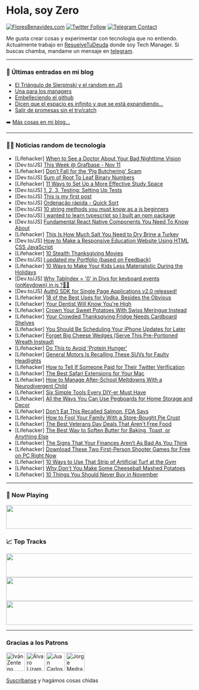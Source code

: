# Hola, soy Zero

[![FloresBenavides.com](https://img.shields.io/website?down_message=oops&label=MiBlog&style=for-the-badge&up_message=online&url=https%3A%2F%2Ffloresbenavides.com)](https://floresbenavides.com) [![Twitter Follow](https://img.shields.io/twitter/follow/ZeroDragon?color=%231DA1F2&label=Follow&logo=twitter&logoColor=ffffff&style=for-the-badge)](https://twitter.com/zerodragon) [![Telegram Contact](https://img.shields.io/badge/escr%C3%ADbeme-ZeroDragon-%2326A5E4?style=for-the-badge&logo=telegram)](https://t.me/zerodragon)

Me gusta crear cosas y experimentar con tecnología que no entiendo.
Actualmente trabajo en [ResuelveTuDeuda](http://github.com/resuelve) donde soy Tech Manager.
Si buscas chamba, mandame un mensaje en [telegram](https://t.me/zerodragon).

---

### 📕 Últimas entradas en mi blog
<!-- BLOG-POST-LIST:START -->
- [El Triángulo de Sierpinski y el random en JS](https://floresbenavides.com/el-triangulo-de-sierpinski-y-el-random-en-js/)
- [Una para los managers](https://floresbenavides.com/una-para-los-managers/)
- [Embelleciendo el github](https://floresbenavides.com/embelleciendo-el-github/)
- [Dicen que el espacio es infinito y que se está expandiendo…](https://floresbenavides.com/dicen-que-el-espacio-es-infinito-y-que-se-esta-expandiendo/)
- [Salir de promesas sin el try/catch](https://floresbenavides.com/salir-de-promesas-sin-el-try-catch/)
<!-- BLOG-POST-LIST:END -->

➡️ [Más cosas en mi blog...](https://floresbenavides.com)

---

### 👨‍💻 Noticias random de tecnología
<!-- TECH-POSTS:START -->
- [Lifehacker] [When to See a Doctor About Your Bad Nighttime Vision](https://lifehacker.com/when-to-see-a-doctor-about-your-bad-nighttime-vision-1849771070)
- [Dev.to/JS] [This Week @ Grafbase - Nov 11](https://dev.to/grafbase/this-week-grafbase-nov-11-45h6)
- [Lifehacker] [Don’t Fall for the ‘Pig Butchering’ Scam](https://lifehacker.com/don-t-fall-for-the-pig-butchering-scam-1849769412)
- [Dev.to/JS] [Sum of Root To Leaf Binary Numbers](https://dev.to/zeeshanali0704/sum-of-root-to-leaf-binary-numbers-3jki)
- [Lifehacker] [11 Ways to Set Up a More Effective Study Space](https://lifehacker.com/11-ways-to-set-up-a-more-effective-study-space-1849769797)
- [Dev.to/JS] [1, 2, 3, Testing: Setting Up Tests](https://dev.to/cychu42/1-2-3-testing-setting-up-tests-27dk)
- [Dev.to/JS] [This is my first post](https://dev.to/weited/this-is-my-first-post-3f2i)
- [Dev.to/JS] [Ordenação rápida - Quick Sort](https://dev.to/dormin/ordenacao-rapida-quick-sort-171f)
- [Dev.to/JS] [10 string methods you must know as a js beginners](https://dev.to/sifatul/10-must-know-string-manipulation-for-beginners-a87)
- [Dev.to/JS] [I wanted to learn typescript so I built an npm package](https://dev.to/ahmedgaafer/i-wanted-to-learn-typescript-so-i-built-an-npm-package-58fh)
- [Dev.to/JS] [Fundamental React Native Components You Need To Know About](https://dev.to/nitinfab/fundamental-react-native-components-you-need-to-know-about-b6k)
- [Lifehacker] [This Is How Much Salt You Need to Dry Brine a Turkey](https://lifehacker.com/this-is-how-much-salt-you-need-to-dry-brine-a-turkey-1849770121)
- [Dev.to/JS] [How to Make a Responsive Education Website Using HTML CSS JavaScript](https://dev.to/codewithsadee/how-to-make-a-responsive-education-website-using-html-css-javascript-j15)
- [Lifehacker] [10 Stealth Thanksgiving Movies](https://lifehacker.com/10-stealth-thanksgiving-movies-1849769620)
- [Dev.to/JS] [I updated my Portfolio &lpar;based on Feedback&rpar;](https://dev.to/liftoffstudios/i-updated-my-portfolio-based-on-feedback-1e4e)
- [Lifehacker] [10 Ways to Make Your Kids Less Materialistic During the Holidays](https://lifehacker.com/10-ways-to-make-your-kids-less-materialistic-during-the-1849768779)
- [Dev.to/JS] [Why TabIndex = &#39;0&#39; in Divs for keyboard events &lpar;onKeydown&rpar; in js ?👨‍🎓](https://dev.to/himanshupal0001/why-tabindex-0-in-divs-for-keyboard-events-onkeydown-in-js--5c7)
- [Dev.to/JS] [Auth0 SDK for Single Page Applications v2.0 released!](https://dev.to/robertinoc_dev/auth0-sdk-for-single-page-applications-v20-released-2jj3)
- [Lifehacker] [18 of the Best Uses for Vodka, Besides the Obvious](https://lifehacker.com/18-of-the-best-uses-for-vodka-besides-the-obvious-1849769532)
- [Lifehacker] [Your Dentist Will Know You&#39;re High](https://lifehacker.com/your-dentist-will-know-youre-high-1849769697)
- [Lifehacker] [Crown Your Sweet Potatoes With Swiss Meringue Instead](https://lifehacker.com/crown-your-sweet-potatoes-with-swiss-meringue-instead-1849769356)
- [Lifehacker] [Your Crowded Thanksgiving Fridge Needs Cardboard Shelves](https://lifehacker.com/your-crowded-thanksgiving-fridge-needs-cardboard-shelve-1849769219)
- [Lifehacker] [You Should Be Scheduling Your iPhone Updates for Later](https://lifehacker.com/you-should-be-scheduling-your-iphone-updates-for-later-1849768674)
- [Lifehacker] [Forget Big Cheese Wedges &lpar;Serve This Pre-Portioned Wreath Instead&rpar;](https://lifehacker.com/forget-big-cheese-wedges-serve-this-pre-portioned-wrea-1849768125)
- [Lifehacker] [Do This to Avoid &#39;Protein Hunger&#39;](https://lifehacker.com/do-this-to-avoid-protein-hunger-1849768279)
- [Lifehacker] [General Motors Is Recalling These SUVs for Faulty Headlights](https://lifehacker.com/general-motors-is-recalling-these-suvs-for-faulty-headl-1849768067)
- [Lifehacker] [How to Tell If Someone Paid for Their Twitter Verification](https://lifehacker.com/how-to-tell-if-someone-paid-for-their-twitter-verificat-1849767131)
- [Lifehacker] [The Best Safari Extensions for Your Mac](https://lifehacker.com/the-best-safari-extensions-for-your-mac-1849766336)
- [Lifehacker] [How to Manage After-School Meltdowns With a Neurodivergent Child](https://lifehacker.com/how-to-manage-after-school-meltdowns-with-a-neurodiverg-1849765644)
- [Lifehacker] [Six Simple Tools Every DIY-er Must Have](https://lifehacker.com/six-simple-tools-every-diy-er-must-have-1849765980)
- [Lifehacker] [All the Ways You Can Use Pegboards for Home Storage and Decor](https://lifehacker.com/all-the-ways-you-can-use-pegboards-for-home-storage-and-1849765801)
- [Lifehacker] [Don&#39;t Eat This Recalled Salmon, FDA Says](https://lifehacker.com/dont-eat-this-recalled-salmon-fda-says-1849763208)
- [Lifehacker] [How to Fool Your Family With a Store-Bought Pie Crust](https://lifehacker.com/how-to-fool-your-family-with-a-store-bought-pie-crust-1849764533)
- [Lifehacker] [The Best Veterans Day Deals That Aren&#39;t Free Food](https://lifehacker.com/the-best-veterans-day-deals-that-arent-free-food-1849764792)
- [Lifehacker] [The Best Way to Soften Butter for Baking, Toast, or Anything Else](https://lifehacker.com/the-best-way-to-soften-butter-for-baking-toast-or-any-1849765305)
- [Lifehacker] [The Signs That Your Finances Aren’t As Bad As You Think](https://lifehacker.com/the-signs-that-your-finances-aren-t-as-bad-as-you-think-1849763526)
- [Lifehacker] [Download These Two First-Person Shooter Games for Free on PC Right Now](https://lifehacker.com/download-these-two-first-person-shooter-games-for-free-1849764201)
- [Lifehacker] [10 Ways to Use That Strip of Artificial Turf at the Gym](https://lifehacker.com/10-ways-to-use-that-strip-of-artificial-turf-at-the-gym-1849763922)
- [Lifehacker] [Why Don&#39;t You Make Some Cheeseball Mashed Potatoes](https://lifehacker.com/why-dont-you-make-some-cheeseball-mashed-potatoes-1849764378)
- [Lifehacker] [10 Things You Should Never Buy in November](https://lifehacker.com/10-things-you-should-never-buy-in-november-1849759842)<!-- TECH-POSTS:END -->

---

### 🎵 Now Playing
<a href="https://spotify-now-playing-dun.vercel.app/now-playing?open"><img src="https://spotify-now-playing-dun.vercel.app/now-playing" width="540" height="64"></a>

### 📈 Top Tracks
<a href="https://spotify-now-playing-dun.vercel.app/top-tracks?i=1&open"><img src="https://spotify-now-playing-dun.vercel.app/top-tracks?i=1" width="540" height="64"></a>
<a href="https://spotify-now-playing-dun.vercel.app/top-tracks?i=2&open"><img src="https://spotify-now-playing-dun.vercel.app/top-tracks?i=2" width="540" height="64"></a>
<a href="https://spotify-now-playing-dun.vercel.app/top-tracks?i=3&open"><img src="https://spotify-now-playing-dun.vercel.app/top-tracks?i=3" width="540" height="64"></a>

---

### Gracias a los Patrons
[<img src="https://avatars.githubusercontent.com/u/243380?v=4" alt="Iván Zenteno" width="50px">](https://github.com/k001) [<img src="https://avatars.githubusercontent.com/u/19955639?v=4" alt="Álvaro Lizama" width="50px">](https://github.com/alvarolizama) [<img src="https://avatars.githubusercontent.com/u/2718753?v=4" alt="Juan Carlos Ruiz" width="50px">](https://github.com/JuanCrg90) [<img src="https://avatars.githubusercontent.com/u/37025?v=4" alt="Jorge Medrano" width="50px">](https://github.com/h1pp1e) 

[Suscríbanse](https://www.patreon.com/zerodragon) y hagámos cosas chidas
